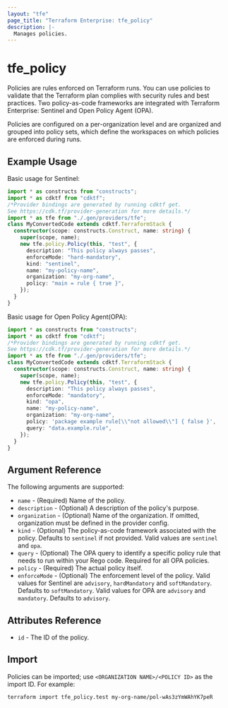 ```yaml
---
layout: "tfe"
page_title: "Terraform Enterprise: tfe_policy"
description: |-
  Manages policies.
---
```


# tfe_policy

Policies are rules enforced on Terraform runs. You can use policies to validate that the Terraform plan complies with security rules and best practices.
Two policy-as-code frameworks are integrated with Terraform Enterprise: Sentinel and Open Policy Agent (OPA).

Policies are configured on a per-organization level and are organized and
grouped into policy sets, which define the workspaces on which policies are
enforced during runs.


## Example Usage

Basic usage for Sentinel:

```typescript
import * as constructs from "constructs";
import * as cdktf from "cdktf";
/*Provider bindings are generated by running cdktf get.
See https://cdk.tf/provider-generation for more details.*/
import * as tfe from "./.gen/providers/tfe";
class MyConvertedCode extends cdktf.TerraformStack {
  constructor(scope: constructs.Construct, name: string) {
    super(scope, name);
    new tfe.policy.Policy(this, "test", {
      description: "This policy always passes",
      enforceMode: "hard-mandatory",
      kind: "sentinel",
      name: "my-policy-name",
      organization: "my-org-name",
      policy: "main = rule { true }",
    });
  }
}

```

Basic usage for Open Policy Agent(OPA):

```typescript
import * as constructs from "constructs";
import * as cdktf from "cdktf";
/*Provider bindings are generated by running cdktf get.
See https://cdk.tf/provider-generation for more details.*/
import * as tfe from "./.gen/providers/tfe";
class MyConvertedCode extends cdktf.TerraformStack {
  constructor(scope: constructs.Construct, name: string) {
    super(scope, name);
    new tfe.policy.Policy(this, "test", {
      description: "This policy always passes",
      enforceMode: "mandatory",
      kind: "opa",
      name: "my-policy-name",
      organization: "my-org-name",
      policy: 'package example rule[\\"not allowed\\"] { false }',
      query: "data.example.rule",
    });
  }
}

```

## Argument Reference

The following arguments are supported:

* `name` - (Required) Name of the policy.
* `description` - (Optional) A description of the policy's purpose.
* `organization` - (Optional) Name of the organization. If omitted, organization must be defined in the provider config.
* `kind` - (Optional) The policy-as-code framework associated with the policy.
   Defaults to `sentinel` if not provided. Valid values are `sentinel` and `opa`.
* `query` - (Optional) The OPA query to identify a specific policy rule that
   needs to run within your Rego code. Required for all OPA policies.
* `policy` - (Required) The actual policy itself.
* `enforceMode` - (Optional) The enforcement level of the policy. Valid
  values for Sentinel are `advisory`, `hardMandatory` and `softMandatory`. Defaults
  to `softMandatory`. Valid values for OPA are `advisory` and `mandatory`. Defaults
  to `advisory`.

## Attributes Reference

* `id` - The ID of the policy.

## Import

Policies can be imported; use `<ORGANIZATION NAME>/<POLICY ID>` as the
import ID. For example:

```shell
terraform import tfe_policy.test my-org-name/pol-wAs3zYmWAhYK7peR
```

<!-- cache-key: cdktf-0.17.0-pre.15 input-4e8f4f5ed088f5c33fbf8a7f4f936d7ead065966966016c8c512cc7b99e8b6cf -->